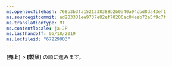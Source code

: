```yaml
---
ms.openlocfilehash: 768b3b3fa1521338388b2b0a40a94cbd8da43ef1
ms.sourcegitcommit: ad203331ee9737e82ef70206ac04eeb72a5f9c7f
ms.translationtype: MT
ms.contentlocale: ja-JP
ms.lasthandoff: 06/18/2019
ms.locfileid: "67229003"
---
```

**[売上]**  >  **[製品]** の順に進みます。